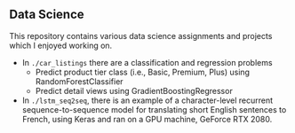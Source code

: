 ## Data Science
This repository contains various data science assignments and projects which I enjoyed working on.
* In `./car_listings` there are a classification and regression problems
  * Predict product tier class (i.e., Basic, Premium, Plus) using RandomForestClassifier
  * Predict detail views using GradientBoostingRegressor
* In `./lstm_seq2seq`, there is an example of a character-level recurrent sequence-to-sequence model for translating short English sentences to French, using Keras and ran on a GPU machine, GeForce RTX 2080.

